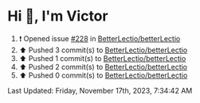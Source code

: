 <h1>Hi 👋, I'm Victor </h1>

<!--RECENT_ACTIVITY:start-->
1. ❗️ Opened issue [#228](https://github.com/BetterLectio/betterLectio/issues/228) in [BetterLectio/betterLectio](https://github.com/BetterLectio/betterLectio)<br>
2. ⬆️ Pushed 3 commit(s) to [BetterLectio/betterLectio](https://github.com/BetterLectio/betterLectio)<br>
3. ⬆️ Pushed 1 commit(s) to [BetterLectio/betterLectio](https://github.com/BetterLectio/betterLectio)<br>
4. ⬆️ Pushed 2 commit(s) to [BetterLectio/betterLectio](https://github.com/BetterLectio/betterLectio)<br>
5. ⬆️ Pushed 0 commit(s) to [BetterLectio/betterLectio](https://github.com/BetterLectio/betterLectio)<br>
<!--RECENT_ACTIVITY:end-->

<!--RECENT_ACTIVITY:last_update-->
Last Updated: Friday, November 17th, 2023, 7:34:42 AM
<!--RECENT_ACTIVITY:last_update_end-->
